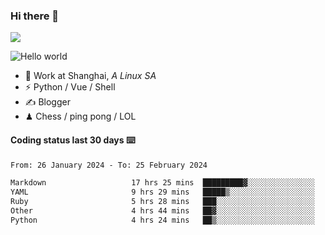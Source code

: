 ### Hi there 👋
![](https://komarev.com/ghpvc/?username=Xuhandsome)


<img src="https://github-readme-stats.vercel.app/api?username=XuHandsome&show_icons=true&theme=merko" alt="Hello world">

<br/>

- 🍻  Work at Shanghai, _A Linux SA_
- ⚡  Python / Vue / Shell
- ✍️  Blogger
- ♟  Chess / ping pong / LOL

#### Coding status last 30 days ⌨️

<!--START_SECTION:waka-->

```txt
From: 26 January 2024 - To: 25 February 2024

Markdown                   17 hrs 25 mins  █████████▓░░░░░░░░░░░░░░░   38.17 %
YAML                       9 hrs 29 mins   █████▒░░░░░░░░░░░░░░░░░░░   20.77 %
Ruby                       5 hrs 28 mins   ███░░░░░░░░░░░░░░░░░░░░░░   11.97 %
Other                      4 hrs 44 mins   ██▓░░░░░░░░░░░░░░░░░░░░░░   10.38 %
Python                     4 hrs 24 mins   ██▒░░░░░░░░░░░░░░░░░░░░░░   09.64 %
```

<!--END_SECTION:waka-->
